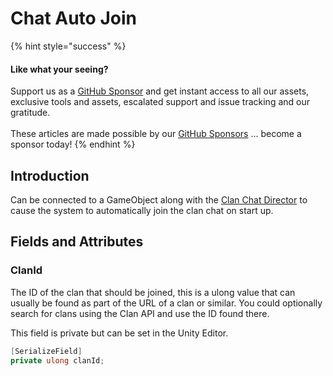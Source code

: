 # Chat Auto Join

{% hint style="success" %}
#### Like what your seeing?

Support us as a [GitHub Sponsor](../../../../become-a-sponsor/) and get instant access to all our assets, exclusive tools and assets, escalated support and issue tracking and our gratitude.\
\
These articles are made possible by our [GitHub Sponsors](../../../../become-a-sponsor/) ... become a sponsor today!
{% endhint %}

## &#x20;Introduction

Can be connected to a GameObject along with the [Clan Chat Director](clan-chat-director.md) to cause the system to automatically join the clan chat on start up.

## Fields and Attributes

### ClanId

The ID of the clan that should be joined, this is a ulong value that can usually be found as part of the URL of a clan or similar. You could optionally search for clans using the Clan API and use the ID found there.

This field is private but can be set in the Unity Editor.

```csharp
[SerializeField]
private ulong clanId;
```
